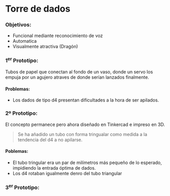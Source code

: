 # Torre de dados
### Objetivos: 
- Funcional mediante reconocimiento de voz
-  Automatica
- Visualmente atractiva (Dragón)
### 1<sup>er</sup> Prototipo:
Tubos de papel que conectan al fondo de un vaso, donde un servo los empuja por un agujero atraves de donde serían lanzados finalmente. 
#### Problemas: 
- Los dados de tipo d4 presentan dificultades a la hora de ser apilados.
### 2º Prototipo:
El concepto permanece pero ahora diseñado en Tinkercad e impreso en 3D. 
> Se ha añadido un tubo con forma tringualar como medida a la tendencia del d4 a no apilarse.                                              
#### Poblemas: 
- El tubo tringular era un par de milímetros más pequeño de lo esperado, impidiendo la entrada óptima de dados. 
- Los d4 rotaban igualmente denro del tubo triangular
### 3<sup>er</sup> Prototipo:
